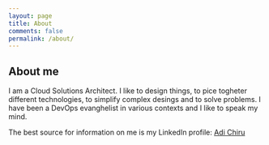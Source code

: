 ```yaml
---
layout: page
title: About
comments: false
permalink: /about/
---
```


## About me

I am a Cloud Solutions Architect. I like to design things, to pice togheter different technologies, to simplify complex desings and to solve problems.
I have been a DevOps evanghelist in various contexts and I like to speak my mind.

The best source for information on me is my LinkedIn profile: [Adi Chiru](https://ca.linkedin.com/in/adichiru)

